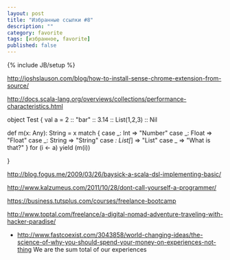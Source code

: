```yaml
---
layout: post
title: "Избранные ссылки #8"
description: ""
category: favorite
tags: [избранное, favorite]
published: false
---
```

{% include JB/setup %}

http://joshslauson.com/blog/how-to-install-sense-chrome-extension-from-source/

http://docs.scala-lang.org/overviews/collections/performance-characteristics.html


object Test {
  val a = 2 :: "bar" :: 3.14 :: List(1,2,3) :: Nil

  def m(x: Any): String = x match {
    case _: Int => "Number"
    case _: Float => "Float"
    case _: String => "String"
    case _: List[_] => "List"
    case _ => "What is that?"
  }
  for (i <- a) yield (m(i))

}


http://blog.fogus.me/2009/03/26/baysick-a-scala-dsl-implementing-basic/

http://www.kalzumeus.com/2011/10/28/dont-call-yourself-a-programmer/

https://business.tutsplus.com/courses/freelance-bootcamp

http://www.toptal.com/freelance/a-digital-nomad-adventure-traveling-with-hacker-paradise/


* http://www.fastcoexist.com/3043858/world-changing-ideas/the-science-of-why-you-should-spend-your-money-on-experiences-not-thing  We are the sum total of our experiences
